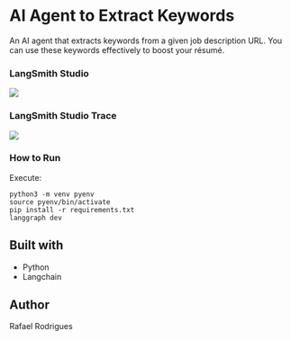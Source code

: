 # AI Agent to Extract Keywords

An AI agent that extracts keywords from a given job description URL. You can use these keywords effectively to boost your résumé.

### LangSmith Studio
![](langsmith)

### LangSmith Studio Trace
![](langsmith-tracec)

### How to Run

Execute:
```
python3 -m venv pyenv
source pyenv/bin/activate
pip install -r requirements.txt
langgraph dev
```

## Built with

* Python
* Langchain

## Author

Rafael Rodrigues
